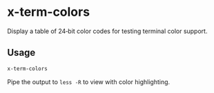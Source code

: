 # x-term-colors

Display a table of 24‑bit color codes for testing terminal color
support.

## Usage

```bash
x-term-colors
```

Pipe the output to `less -R` to view with color highlighting.

<!-- vim: set ft=markdown spell spelllang=en_us cc=80 : -->
